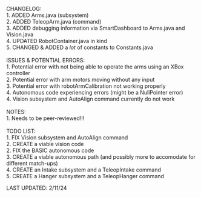 CHANGELOG:  <br> 
    1. ADDED Arms.java (subsystem)  <br> 
    2. ADDED TeleopArm.java (command)  <br> 
    3. ADDED debugging information via SmartDashboard to Arms.java and Vision.java <br> 
    4. UPDATED RobotContainer.java in kind  <br> 
    5. CHANGED & ADDED a *lot* of constants to Constants.java  <br>   
ISSUES & POTENTIAL ERRORS:  <br> 
    1. Potential error with not being able to operate the arms using an XBox controller  <br> 
    2. Potential error with arm motors moving without any input  <br> 
    3. Potential error with robotArmCalibration not working properly  <br> 
    4. Autonomous code experiencing errors (might be a NullPointer error)   <br> 
    4. Vision subsystem and AutoAlign command currently do not work <br>   
NOTES:  <br> 
    1. Needs to be peer-reviewed!!!  <br>   
TODO LIST:   <br> 
    1. FIX Vision subsystem and AutoAlign command   <br> 
    2. CREATE a viable vision code   <br> 
    2. FIX the BASIC autonomous code   <br> 
    3. CREATE a viable autonomous path (and possibly more to accomodate for different match-ups)   <br> 
    4. CREATE an Intake subsystem and a TeleopIntake command   <br> 
    5. CREATE a Hanger subsystem and a TeleopHanger command   <br> 

LAST UPDATED: 2/11/24